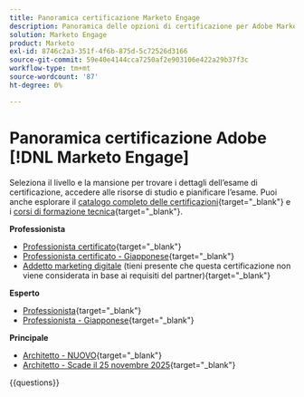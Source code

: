 ```yaml
---
title: Panoramica certificazione Marketo Engage
description: Panoramica delle opzioni di certificazione per Adobe Marketo Engage
solution: Marketo Engage
product: Marketo
exl-id: 8746c2a3-351f-4f6b-875d-5c72526d3166
source-git-commit: 59e40e4144cca7250af2e903106e422a29b37f3c
workflow-type: tm+mt
source-wordcount: '87'
ht-degree: 0%

---
```


# Panoramica certificazione Adobe [!DNL Marketo Engage]

Seleziona il livello e la mansione per trovare i dettagli dell’esame di certificazione, accedere alle risorse di studio e pianificare l’esame. Puoi anche esplorare il [catalogo completo delle certificazioni](https://certification.adobe.com/certifications){target="_blank"} e i [corsi di formazione tecnica](https://certification.adobe.com/courses/?/courses){target="_blank"}.

**Professionista**

* [Professionista certificato](https://certification.adobe.com/certification/engage-professional){target="_blank"} <!--AD0-E555-->
* [Professionista certificato - Giapponese](https://certification.adobe.com/certification/engage-professional){target="_blank"} <!--AD0-E555-J-->
* [Addetto marketing digitale](https://certification.adobe.com/certification/digital-marketer-professional) (tieni presente che questa certificazione non viene considerata in base ai requisiti del partner){target="_blank"} <!--AD0-E564-->

**Esperto**

* [Professionista](https://certification.adobe.com/certification/marketo-engage-business-practitioner-expert){target="_blank"} <!--AD0-E559-->
* [Professionista - Giapponese](https://certification.adobe.com/certification/marketo-engage-business-practitioner-expert){target="_blank"} <!--AD0-E559-J-->

**Principale**

* [Architetto - NUOVO](https://certification.adobe.com/certification/engage-architect-master/1310){target="_blank"} <!--AD0-E563-->
* [Architetto - Scade il 25 novembre 2025](https://certification.adobe.com/certification/marketo-engage-architect-master){target="_blank"} <!--AD0-E560-->

{{questions}}


